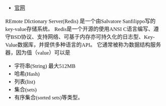 <span  style="font-family: Simsun,serif; font-size: 17px; ">

- [官网](http://www.redis.cn/)

REmote DIctionary Server(Redis) 是一个由Salvatore Sanfilippo写的key-value存储系统。
Redis是一个开源的使用ANSI C语言编写、遵守BSD协议、支持网络、可基于内存亦可持久化的日志型、Key-Value数据库，并提供多种语言的API。
它通常被称为数据结构服务器，因为值（value）可以是
- 字符串(String) 最大512MB
- 哈希(Hash)
- 列表(list)
- 集合(sets)
- 有序集合(sorted sets)等类型。

</span>